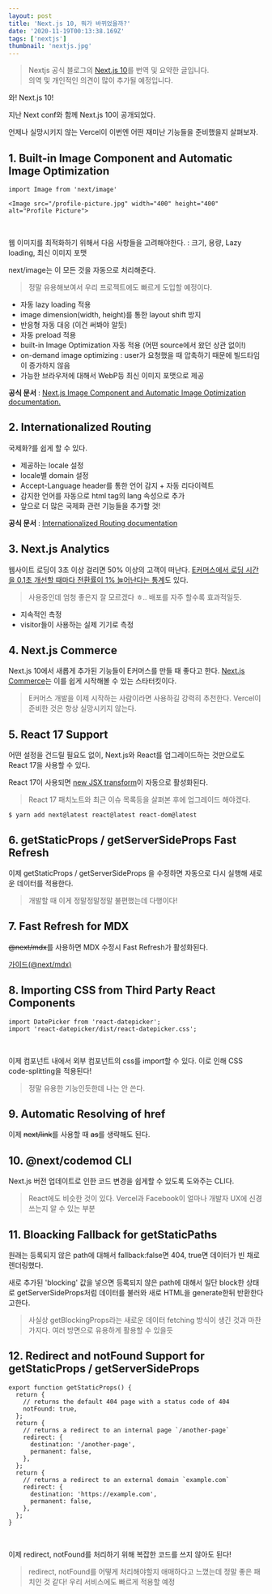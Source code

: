 ```yaml
---
layout: post
title: 'Next.js 10, 뭐가 바뀌었을까?'
date: '2020-11-19T00:13:38.169Z'
tags: ['nextjs']
thumbnail: 'nextjs.jpg'
---
```


> Nextjs 공식 블로그의 [Next.js 10](https://nextjs.org/blog/next-10)를 번역 및 요약한 글입니다.<br>의역 및 개인적인 의견이 많이 추가될 예정입니다.<br>

와! Next.js 10!

지난 Next conf와 함께 Next.js 10이 공개되었다.

언제나 실망시키지 않는 Vercel이 이번엔 어떤 재미난 기능들을 준비했을지 살펴보자.

## 1. Built-in Image Component and Automatic Image Optimization

```tsx
import Image from 'next/image'

<Image src="/profile-picture.jpg" width="400" height="400" alt="Profile Picture">
```

<br>

웹 이미지를 최적화하기 위해서 다음 사항들을 고려해야한다. : 크기, 용량, Lazy loading, 최신 이미지 포맷

next/image는 이 모든 것을 자동으로 처리해준다.

> 정말 유용해보여서 우리 프로젝트에도 빠르게 도입할 예정이다.

- 자동 lazy loading 적용
- image dimension(width, height)를 통한 layout shift 방지
- 반응형 자동 대응 (이건 써봐야 알듯)
- 자동 preload 적용
- built-in Image Optimization 자동 적용 (어떤 source에서 왔던 상관 없이!)
- on-demand image optimizing : user가 요청했을 때 압축하기 때문에 빌드타임이 증가하지 않음
- 가능한 브라우저에 대해서 WebP등 최신 이미지 포맷으로 제공

**공식 문서** : [Next.js Image Component and Automatic Image Optimization documentation.](https://nextjs.org/docs/basic-features/image-optimization)

## 2. Internationalized Routing

국제화?를 쉽게 할 수 있다.

- 제공하는 locale 설정
- locale별 domain 설정
- Accept-Language header를 통한 언어 감지 + 자동 리다이렉트
- 감지한 언어를 자동으로 html tag의 lang 속성으로 추가
- 앞으로 더 많은 국제화 관련 기능들을 추가할 것!

**공식 문서** : [Internationalized Routing documentation](https://nextjs.org/docs/advanced-features/i18n-routing)

## 3. Next.js Analytics

웹사이트 로딩이 3초 이상 걸리면 50% 이상의 고객이 떠난다. [E커머스에서 로딩 시간을 0.1초 개선할 때마다 전환률이 1% 늘어난다는 통계](http://robotics.stanford.edu/~ronnyk/2007IEEEComputerOnlineExperiments.pdf)도 있다.

> 사용중인데 엄청 좋은지 잘 모르겠다 ㅎ.. 배포를 자주 할수록 효과적일듯.

- 지속적인 측정
- visitor들이 사용하는 실제 기기로 측정

## 4. Next.js Commerce

Next.js 10에서 새롭게 추가된 기능들이 E커머스를 만들 때 좋다고 한다. [Next.js Commerce](https://nextjs.org/commerce)는 이를 쉽게 시작해볼 수 있는 스타터킷이다.

> E커머스 개발을 이제 시작하는 사람이라면 사용하길 강력히 추천한다. Vercel이 준비한 것은 항상 실망시키지 않는다.

## 5. React 17 Support

어떤 설정을 건드릴 필요도 없이, Next.js와 React를 업그레이드하는 것만으로도 React 17을 사용할 수 있다.

React 17이 사용되면 [new JSX transform](https://reactjs.org/blog/2020/09/22/introducing-the-new-jsx-transform.html)이 자동으로 활성화된다.

> React 17 패치노트와 최근 이슈 목록등을 살펴본 후에 업그레이드 해야겠다.

```shell
$ yarn add next@latest react@latest react-dom@latest
```

## 6. getStaticProps / getServerSideProps Fast Refresh

이제 getStaticProps / getServerSideProps 을 수정하면 자동으로 다시 실행해 새로운 데이터를 적용한다.

> 개발할 때 이게 정말정말정말 불편했는데 다행이다!

## 7. Fast Refresh for MDX

~~@next/mdx~~를 사용하면 MDX 수정시 Fast Refresh가 활성화된다.

[가이드(@next/mdx)](https://github.com/vercel/next.js/tree/canary/packages/next-mdx)

## 8. Importing CSS from Third Party React Components

```tsx
import DatePicker from 'react-datepicker';
import 'react-datepicker/dist/react-datepicker.css';
```

<br>

이제 컴포넌트 내에서 외부 컴포넌트의 css를 import할 수 있다. 이로 인해 CSS code-splitting을 적용된다!

> 정말 유용한 기능인듯한데 나는 안 쓴다.

## 9. Automatic Resolving of href

이제 ~~next/link~~를 사용할 때 ~~as~~를 생략해도 된다.

## 10. @next/codemod CLI

Next.js 버전 업데이트로 인한 코드 변경을 쉽게할 수 있도록 도와주는 CLI다.

> React에도 비슷한 것이 있다. Vercel과 Facebook이 얼마나 개발자 UX에 신경 쓰는지 알 수 있는 부분

## 11. Bloacking Fallback for getStaticPaths

원래는 등록되지 않은 path에 대해서 fallback:false면 404, true면 데이터가 빈 채로 렌더링했다.

새로 추가된 'blocking' 값을 넣으면 등록되지 않은 path에 대해서 일단 block한 상태로 getServerSideProps처럼 데이터를 불러와 새로 HTML을 generate한뒤 반환한다고한다.

> 사실상 getBlockingProps라는 새로운 데이터 fetching 방식이 생긴 것과 마찬가지다. 여러 방면으로 유용하게 활용할 수 있을듯

## 12. Redirect and notFound Support for getStaticProps / getServerSideProps

```tsx
export function getStaticProps() {
  return {
    // returns the default 404 page with a status code of 404
    notFound: true,
  };
  return {
    // returns a redirect to an internal page `/another-page`
    redirect: {
      destination: '/another-page',
      permanent: false,
    },
  };
  return {
    // returns a redirect to an external domain `example.com`
    redirect: {
      destination: 'https://example.com',
      permanent: false,
    },
  };
}
```

<br>

이제 redirect, notFound를 처리하기 위해 복잡한 코드를 쓰지 않아도 된다!

> redirect, notFound를 어떻게 처리해야할지 애매하다고 느꼈는데 정말 좋은 패치인 것 같다! 우리 서비스에도 빠르게 적용할 예정
